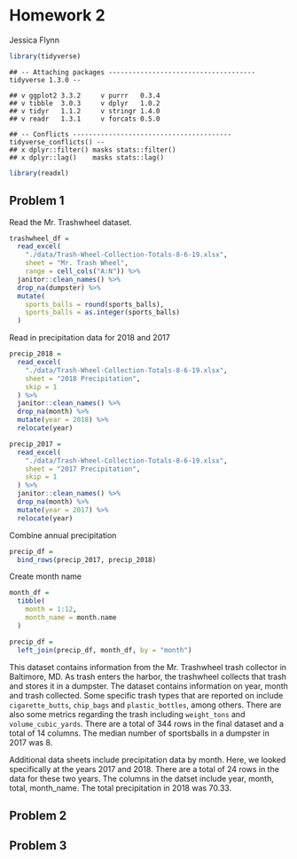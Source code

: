 Homework 2
================
Jessica Flynn

``` r
library(tidyverse)
```

    ## -- Attaching packages ------------------------------------- tidyverse 1.3.0 --

    ## v ggplot2 3.3.2     v purrr   0.3.4
    ## v tibble  3.0.3     v dplyr   1.0.2
    ## v tidyr   1.1.2     v stringr 1.4.0
    ## v readr   1.3.1     v forcats 0.5.0

    ## -- Conflicts ---------------------------------------- tidyverse_conflicts() --
    ## x dplyr::filter() masks stats::filter()
    ## x dplyr::lag()    masks stats::lag()

``` r
library(readxl)
```

## Problem 1

Read the Mr. Trashwheel dataset.

``` r
trashwheel_df = 
  read_excel(
    "./data/Trash-Wheel-Collection-Totals-8-6-19.xlsx",
    sheet = "Mr. Trash Wheel",
    range = cell_cols("A:N")) %>% 
  janitor::clean_names() %>% 
  drop_na(dumpster) %>% 
  mutate( 
    sports_balls = round(sports_balls),
    sports_balls = as.integer(sports_balls)
  )
```

Read in precipitation data for 2018 and 2017

``` r
precip_2018 = 
  read_excel(
    "./data/Trash-Wheel-Collection-Totals-8-6-19.xlsx",
    sheet = "2018 Precipitation", 
    skip = 1
  ) %>% 
  janitor::clean_names() %>% 
  drop_na(month) %>% 
  mutate(year = 2018) %>% 
  relocate(year)

precip_2017 = 
  read_excel(
    "./data/Trash-Wheel-Collection-Totals-8-6-19.xlsx",
    sheet = "2017 Precipitation", 
    skip = 1
  ) %>% 
  janitor::clean_names() %>% 
  drop_na(month) %>% 
  mutate(year = 2017) %>% 
  relocate(year)
```

Combine annual precipitation

``` r
precip_df = 
  bind_rows(precip_2017, precip_2018)
```

Create month name

``` r
month_df = 
  tibble( 
    month = 1:12, 
    month_name = month.name
  )

precip_df = 
  left_join(precip_df, month_df, by = "month")
```

This dataset contains information from the Mr. Trashwheel trash
collector in Baltimore, MD. As trash enters the harbor, the trashwheel
collects that trash and stores it in a dumpster. The dataset contains
information on year, month and trash collected. Some specific trash
types that are reported on include `cigarette_butts`, `chip_bags` and
`plastic_bottles`, among others. There are also some metrics regarding
the trash including `weight_tons` and `volume_cubic_yards`. There are a
total of 344 rows in the final dataset and a total of 14 columns. The
median number of sportsballs in a dumpster in 2017 was 8.

Additional data sheets include precipitation data by month. Here, we
looked specifically at the years 2017 and 2018. There are a total of 24
rows in the data for these two years. The columns in the datset include
year, month, total, month\_name. The total precipitation in 2018 was
70.33.

## Problem 2

## Problem 3
